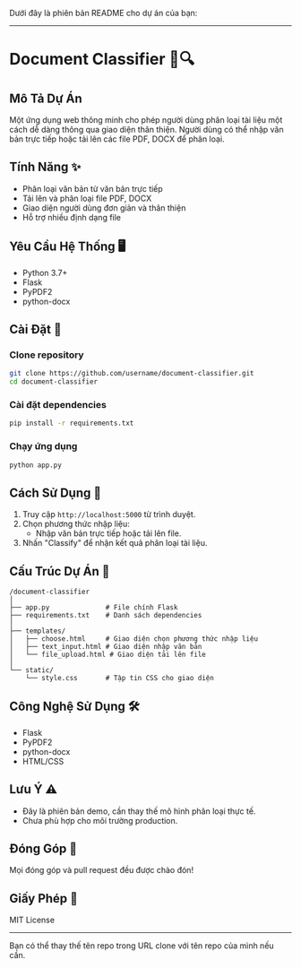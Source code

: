 Dưới đây là phiên bản README cho dự án của bạn:

---

# Document Classifier 📄🔍

## Mô Tả Dự Án
Một ứng dụng web thông minh cho phép người dùng phân loại tài liệu một cách dễ dàng thông qua giao diện thân thiện. Người dùng có thể nhập văn bản trực tiếp hoặc tải lên các file PDF, DOCX để phân loại.

## Tính Năng ✨
- Phân loại văn bản từ văn bản trực tiếp
- Tải lên và phân loại file PDF, DOCX
- Giao diện người dùng đơn giản và thân thiện
- Hỗ trợ nhiều định dạng file

## Yêu Cầu Hệ Thống 🖥️
- Python 3.7+
- Flask
- PyPDF2
- python-docx

## Cài Đặt 🔧

### Clone repository
```bash
git clone https://github.com/username/document-classifier.git
cd document-classifier
```

### Cài đặt dependencies
```bash
pip install -r requirements.txt
```

### Chạy ứng dụng
```bash
python app.py
```

## Cách Sử Dụng 🚀
1. Truy cập `http://localhost:5000` từ trình duyệt.
2. Chọn phương thức nhập liệu:
   - Nhập văn bản trực tiếp hoặc tải lên file.
3. Nhấn "Classify" để nhận kết quả phân loại tài liệu.

## Cấu Trúc Dự Án 📂
```
/document-classifier
│
├── app.py              # File chính Flask
├── requirements.txt    # Danh sách dependencies
│
├── templates/
│   ├── choose.html     # Giao diện chọn phương thức nhập liệu
│   ├── text_input.html # Giao diện nhập văn bản
│   └── file_upload.html # Giao diện tải lên file
│
└── static/
    └── style.css       # Tập tin CSS cho giao diện
```

## Công Nghệ Sử Dụng 🛠️
- Flask
- PyPDF2
- python-docx
- HTML/CSS

## Lưu Ý ⚠️
- Đây là phiên bản demo, cần thay thế mô hình phân loại thực tế.
- Chưa phù hợp cho môi trường production.

## Đóng Góp 🤝
Mọi đóng góp và pull request đều được chào đón!

## Giấy Phép 📄
MIT License

--- 

Bạn có thể thay thế tên repo trong URL clone với tên repo của mình nếu cần.